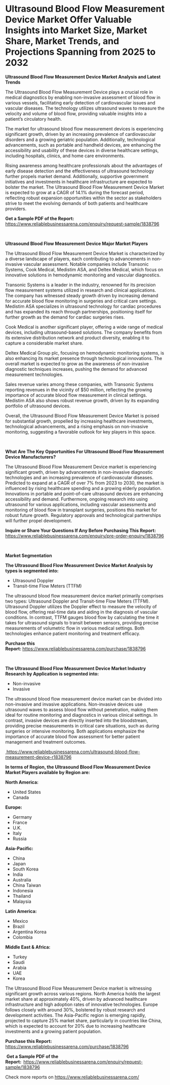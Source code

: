 <p><h1>Ultrasound Blood Flow Measurement Device Market Offer Valuable Insights into Market Size, Market Share, Market Trends, and Projections Spanning from 2025 to 2032</h1></p><p><strong>Ultrasound Blood Flow Measurement Device Market Analysis and Latest Trends</strong></p>
<p><p>The Ultrasound Blood Flow Measurement Device plays a crucial role in medical diagnostics by enabling non-invasive assessment of blood flow in various vessels, facilitating early detection of cardiovascular issues and vascular diseases. The technology utilizes ultrasound waves to measure the velocity and volume of blood flow, providing valuable insights into a patient’s circulatory health.</p><p>The market for ultrasound blood flow measurement devices is experiencing significant growth, driven by an increasing prevalence of cardiovascular disorders and a growing geriatric population. Additionally, technological advancements, such as portable and handheld devices, are enhancing the accessibility and usability of these devices in diverse healthcare settings, including hospitals, clinics, and home care environments.</p><p>Rising awareness among healthcare professionals about the advantages of early disease detection and the effectiveness of ultrasound technology further propels market demand. Additionally, supportive government initiatives and investments in healthcare infrastructure are expected to bolster the market. The Ultrasound Blood Flow Measurement Device Market is expected to grow at a CAGR of 14.1% during the forecast period, reflecting robust expansion opportunities within the sector as stakeholders strive to meet the evolving demands of both patients and healthcare providers.</p></p>
<p><strong>Get a Sample PDF of the Report:&nbsp;</strong> <a href="https://www.reliablebusinessarena.com/enquiry/request-sample/1838796?utm_campaign=2004&utm_medium=2&utm_source=Github&utm_content=ia&utm_term=05032025&utm_id=ultrasound-blood-flow-measurement-device">https://www.reliablebusinessarena.com/enquiry/request-sample/1838796</a></p>
<p>&nbsp;</p>
<p><strong>Ultrasound Blood Flow Measurement Device Major Market Players</strong></p>
<p><p>The Ultrasound Blood Flow Measurement Device Market is characterized by a diverse landscape of players, each contributing to advancements in non-invasive vascular assessment. Notable companies include Transonic Systems, Cook Medical, Medistim ASA, and Deltex Medical, which focus on innovative solutions in hemodynamic monitoring and vascular diagnostics.</p><p>Transonic Systems is a leader in the industry, renowned for its precision flow measurement systems utilized in research and clinical applications. The company has witnessed steady growth driven by increasing demand for accurate blood flow monitoring in surgeries and critical care settings. Medistim ASA specializes in ultrasound technology for cardiac procedures and has expanded its reach through partnerships, positioning itself for further growth as the demand for cardiac surgeries rises.</p><p>Cook Medical is another significant player, offering a wide range of medical devices, including ultrasound-based solutions. The company benefits from its extensive distribution network and product diversity, enabling it to capture a considerable market share.</p><p>Deltex Medical Group plc, focusing on hemodynamic monitoring systems, is also enhancing its market presence through technological innovations. The overall market is expected to grow as the awareness of non-invasive diagnostic techniques increases, pushing the demand for advanced measurement technologies.</p><p>Sales revenue varies among these companies, with Transonic Systems reporting revenues in the vicinity of $50 million, reflecting the growing importance of accurate blood flow measurement in clinical settings. Medistim ASA also shows robust revenue growth, driven by its expanding portfolio of ultrasound devices.</p><p>Overall, the Ultrasound Blood Flow Measurement Device Market is poised for substantial growth, propelled by increasing healthcare investments, technological advancements, and a rising emphasis on non-invasive monitoring, suggesting a favorable outlook for key players in this space.</p></p>
<p>&nbsp;</p>
<p><strong>What Are The Key Opportunities For Ultrasound Blood Flow Measurement Device Manufacturers?</strong></p>
<p><p>The Ultrasound Blood Flow Measurement Device market is experiencing significant growth, driven by advancements in non-invasive diagnostic technologies and an increasing prevalence of cardiovascular diseases. Predicted to expand at a CAGR of over 7% from 2023 to 2030, the market is influenced by rising healthcare spending and a growing elderly population. Innovations in portable and point-of-care ultrasound devices are enhancing accessibility and demand. Furthermore, ongoing research into using ultrasound for various applications, including vascular assessments and monitoring of blood flow in transplant surgeries, positions this market for robust future growth. Regulatory approvals and technological partnerships will further propel development.</p></p>
<p><strong>Inquire or Share Your Questions If Any Before Purchasing This Report:</strong> <a href="https://www.reliablebusinessarena.com/enquiry/pre-order-enquiry/1838796?utm_campaign=2004&utm_medium=2&utm_source=Github&utm_content=ia&utm_term=05032025&utm_id=ultrasound-blood-flow-measurement-device">https://www.reliablebusinessarena.com/enquiry/pre-order-enquiry/1838796</a></p>
<p>&nbsp;</p>
<p><strong>Market Segmentation</strong></p>
<p><strong>The Ultrasound Blood Flow Measurement Device Market Analysis by types is segmented into:</strong></p>
<p><ul><li>Ultrasound Doppler</li><li>Transit-time Flow Meters (TTFM)</li></ul></p>
<p><p>The ultrasound blood flow measurement device market primarily comprises two types: Ultrasound Doppler and Transit-time Flow Meters (TTFM). Ultrasound Doppler utilizes the Doppler effect to measure the velocity of blood flow, offering real-time data and aiding in the diagnosis of vascular conditions. In contrast, TTFM gauges blood flow by calculating the time it takes for ultrasound signals to transit between sensors, providing precise measurements of volumetric flow in various medical settings. Both technologies enhance patient monitoring and treatment efficacy.</p></p>
<p><strong>Purchase this Report:&nbsp;</strong><a href="https://www.reliablebusinessarena.com/purchase/1838796?utm_campaign=2004&utm_medium=2&utm_source=Github&utm_content=ia&utm_term=05032025&utm_id=ultrasound-blood-flow-measurement-device">https://www.reliablebusinessarena.com/purchase/1838796</a></p>
<p>&nbsp;</p>
<p><strong>The Ultrasound Blood Flow Measurement Device Market Industry Research by Application is segmented into:</strong></p>
<p><ul><li>Non-invasive</li><li>Invasive</li></ul></p>
<p><p>The ultrasound blood flow measurement device market can be divided into non-invasive and invasive applications. Non-invasive devices use ultrasound waves to assess blood flow without penetration, making them ideal for routine monitoring and diagnostics in various clinical settings. In contrast, invasive devices are directly inserted into the bloodstream, providing precise measurements in critical care situations, such as during surgeries or intensive monitoring. Both applications emphasize the importance of accurate blood flow assessment for better patient management and treatment outcomes.</p></p>
<p><a href="https://www.reliablebusinessarena.com/ultrasound-blood-flow-measurement-device-r1838796?utm_campaign=2004&utm_medium=2&utm_source=Github&utm_content=ia&utm_term=05032025&utm_id=ultrasound-blood-flow-measurement-device">&nbsp;https://www.reliablebusinessarena.com/ultrasound-blood-flow-measurement-device-r1838796</a></p>
<p><strong>In terms of Region, the Ultrasound Blood Flow Measurement Device Market Players available by Region are:</strong></p>
<p>
    <p> <strong> North America: </strong>
        <ul>
            <li>United States</li>
            <li>Canada</li>
        </ul>
        </p> 
    <p> <strong> Europe: </strong>
        <ul>
            <li>Germany</li>
            <li>France</li>
            <li>U.K.</li>
            <li>Italy</li>
            <li>Russia</li>
        </ul>
        </p> 
    <p> <strong> Asia-Pacific: </strong>
        <ul>
            <li>China</li>
            <li>Japan</li>
            <li>South Korea</li>
            <li>India</li>
            <li>Australia</li>
            <li>China Taiwan</li>
            <li>Indonesia</li>
            <li>Thailand</li>
            <li>Malaysia</li>
        </ul>
        </p> 
    <p> <strong> Latin America: </strong>
        <ul>
            <li>Mexico</li>
            <li>Brazil</li>
            <li>Argentina Korea</li>
            <li>Colombia</li>
        </ul>
        </p> 
    <p> <strong> Middle East & Africa: </strong>
        <ul>
            <li>Turkey</li>
            <li>Saudi</li>
            <li>Arabia</li>
            <li>UAE</li>
            <li>Korea</li>
        </ul>
    </p>
    </p>
<p><p>The Ultrasound Blood Flow Measurement Device market is witnessing significant growth across various regions. North America holds the largest market share at approximately 40%, driven by advanced healthcare infrastructure and high adoption rates of innovative technologies. Europe follows closely with around 30%, bolstered by robust research and development activities. The Asia-Pacific region is emerging rapidly, projected to capture 25% market share, particularly in countries like China, which is expected to account for 20% due to increasing healthcare investments and a growing patient population.</p></p>
<p><strong>Purchase this Report: </strong><a href="https://www.reliablebusinessarena.com/purchase/1838796?utm_campaign=2004&utm_medium=2&utm_source=Github&utm_content=ia&utm_term=05032025&utm_id=ultrasound-blood-flow-measurement-device">https://www.reliablebusinessarena.com/purchase/1838796</a></p>
<p>&nbsp;<strong>Get a Sample PDF of the Report:&nbsp;&nbsp;</strong><a href="https://www.reliablebusinessarena.com/enquiry/request-sample/1838796?utm_campaign=2004&utm_medium=2&utm_source=Github&utm_content=ia&utm_term=05032025&utm_id=ultrasound-blood-flow-measurement-device">https://www.reliablebusinessarena.com/enquiry/request-sample/1838796</a></p>
<p><strong></strong></p>
<p>Check more reports on <a href="https://www.reliablebusinessarena.com/?utm_campaign=2004&utm_medium=2&utm_source=Github&utm_content=ia&utm_term=05032025&utm_id=ultrasound-blood-flow-measurement-device">https://www.reliablebusinessarena.com/</a></p>